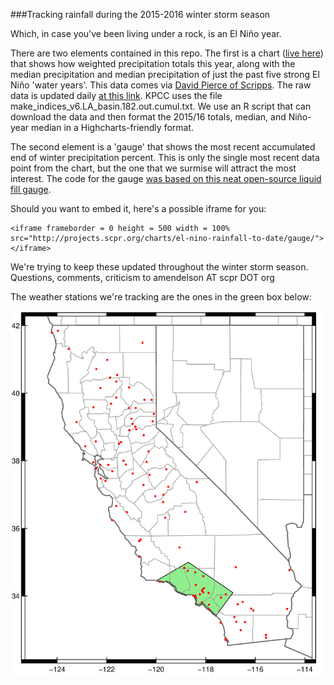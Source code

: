 ###Tracking rainfall during the 2015-2016 winter storm season

Which, in case you've been living under a rock, is an El Niño year.


There are two elements contained in this repo. The first is a chart ([live here](http://projects.scpr.org/charts/el-nino-rainfall-to-date/)) that shows how weighted precipitation totals this year, along with the median precipitation and median precipitation of just the past five strong El Niño 'water years'. This data comes via [David Pierce of Scripps](http://cirrus.ucsd.edu/~pierce/sdprecip/). The raw data is updated daily [at this link](http://cirrus.ucsd.edu/~pierce/kpbs/). KPCC uses the file make_indices_v6.LA_basin.182.out.cumul.txt. We use an R script that can download the data and then format the 2015/16 totals, median, and Niño-year median in a Highcharts-friendly format.

The second element is a 'gauge' that shows the most recent accumulated end of winter precipitation percent. This is only the single most recent data point from the chart, but the one that we surmise will attract the most interest. The code for the gauge [was based on this neat open-source liquid fill gauge](http://bl.ocks.org/brattonc/5e5ce9beee483220e2f6).

Should you want to embed it, here's a possible iframe for you:

```
<iframe frameborder = 0 height = 500 width = 100% src="http://projects.scpr.org/charts/el-nino-rainfall-to-date/gauge/"></iframe>
```

We're trying to keep these updated throughout the winter storm season. Questions, comments, criticism to amendelson AT scpr DOT org

The weather stations we're tracking are the ones in the green box below:

![](socal_weather_stations.png)
